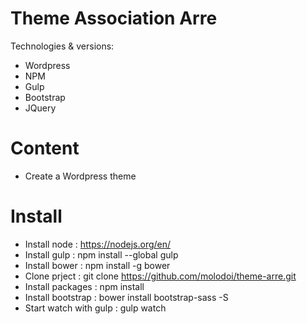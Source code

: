 Theme Association Arre
========================

Technologies & versions:
- Wordpress
- NPM
- Gulp
- Bootstrap 
- JQuery

Content
========================
- Create a Wordpress theme 

Install
========================
- Install node : https://nodejs.org/en/
- Install gulp : npm install --global gulp
- Install bower : npm install -g bower
- Clone prject : git clone https://github.com/molodoi/theme-arre.git
- Install packages : npm install
- Install bootstrap : bower install bootstrap-sass -S
- Start watch with gulp : gulp watch